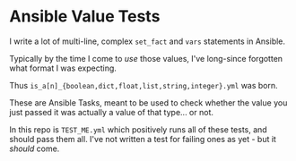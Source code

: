 # Ansible Value Tests

I write a lot of multi-line, complex `set_fact` and `vars` statements in Ansible.

Typically by the time I come to *use* those values, I've long-since forgotten what format
I was expecting.

Thus `is_a[n]_{boolean,dict,float,list,string,integer}.yml` was born.

These are Ansible Tasks, meant to be used to check whether the value you just passed it
was actually a value of that type... or not.

In this repo is `TEST_ME.yml` which positively runs all of these tests, and should pass
them all. I've not written a test for failing ones as yet - but it *should* come.